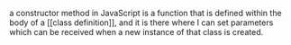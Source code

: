 a constructor method in JavaScript is a function that is defined within the body of a [[class definition]], and  it is there where I can set parameters  which can be received when a new instance of that class is created.